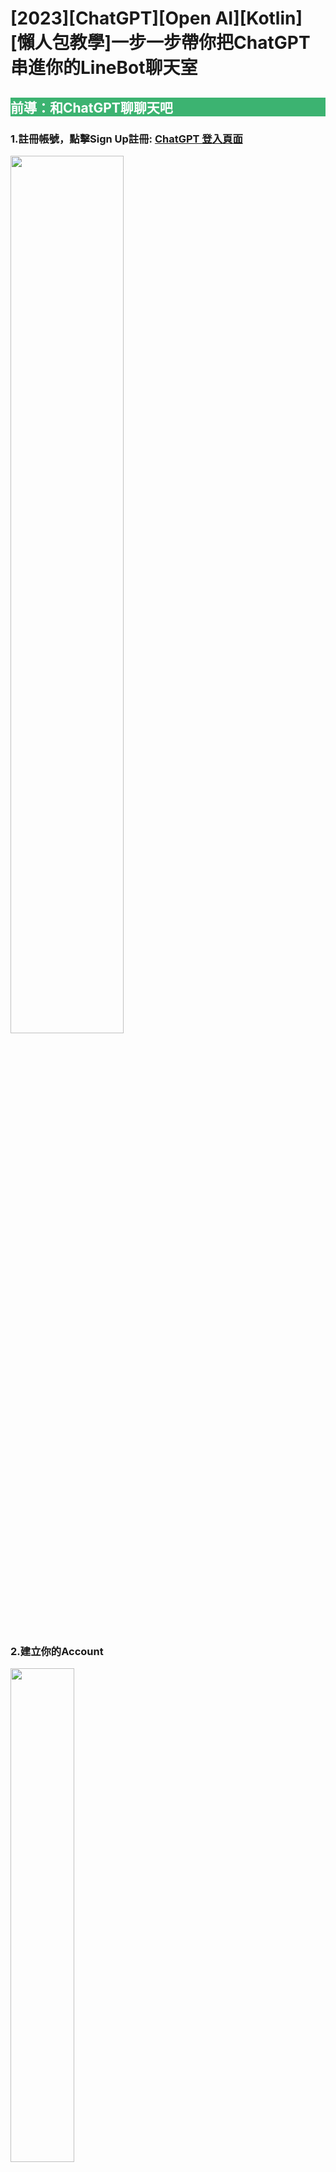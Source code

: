 # [2023][ChatGPT][Open AI][Kotlin][懶人包教學]一步一步帶你把ChatGPT串進你的LineBot聊天室

<h2 style="background-color:MediumSeaGreen; color:white;">前導：和ChatGPT聊聊天吧</h2>

<div style="text-align:left;">
  <h3>1.註冊帳號，點擊Sign Up註冊:
    <a href="https://chat.openai.com/auth/login">ChatGPT 登入頁面</a>
  </h3>

  <img src="/images/linebot/line_bot_0000.png" width="60%"/><br><br>
  <h3>2.建立你的Account</h3>

  <img src="/images/linebot/line_bot_00000.png" width="45%"/><br><br>
  <h3>3.開始聊聊天，在下面對話框輸入你要問的問題</h3>

  <img src="/images/linebot/line_bot_009.png" width="70%"/><br><br>
  <h3>4.像是...2023年WBC經典賽冠軍預測</h3>

  <img src="/images/linebot/line_bot_010.png" width="70%"/><br><br>
  <h3>5.或是...怎麼用Kotlin寫一個預測的程式呢？</h3>
  <img src="/images/linebot/line_bot_011.png" width="70%"/>
  <img src="/images/linebot/line_bot_012.png" width="70%"/>
  <img src="/images/linebot/line_bot_013.png" width="70%"/>
  <p>&#11014;看起來chatGPT給了一段給身高預測體重的範例，看起來有模有樣</p>

</div>

<h5>這個那麼厲害的AI我們都知道能夠問他千奇百怪的問題，那要怎麼為你所用呢？我們接著看下去...</h5>


<h2 style="background-color:MediumSeaGreen; color:white;">試著串接ChatGPT API吧</h2>

<div style="text-align:left;">
  <h3>1.註冊一個賬號並獲取API keys：
    <a href="https://platform.openai.com/account/api-keys">OpenAI 登入頁面</a>
  </h3>

  <img src="/images/linebot/line_bot_014.png" width="30%"/><br>
  <p>&#11014;點擊進入後右上角 頭像點進後會有如上圖樣式，點擊View API keys即可</p>
  <img src="/images/linebot/line_bot_015.png" width="60%"/><br><br>
  <p>&#11014;點擊Create new Security key，這個Key是你之後呼叫API使用要確認你身份的一把Key</p>

  <h3>2.接著你可以看官方api文件：
    <a href="https://platform.openai.com/docs/api-reference/models/list">OpenAI api文件</a>
  </h3>
  <p>看文件介紹怎麼串，再照文件上說明去串</p>

  <img src="/images/linebot/line_bot_017.png" width="45%"/><br><br>
  <p>不過若是對curl或api請求稍微有經驗了，可以直接找到官方提供的curl範例，去改成你熟悉的語言請求</p>
  <img src="/images/linebot/line_bot_016.png" width="45%"/><br><br>
  <pre style="text-align: left;">
  <code>
  curl https://api.openai.com/v1/completions \
  -H "Content-Type: application/json" \
  -H "Authorization: Bearer $YOUR_API_KEY" \
  -d '{"model": "text-davinci-003", "prompt": "Say this is a test", "temperature": 0, "max_tokens": 7}'
  </code>
  </pre>
    <p style="text-align:left;">
    &#11014; 快速介紹一下上面這段curl的含義<br>
    1. 我們要發送request的url是https://api.openai.com/v1/completions<br>
    2. 如果要拆成更細可以看成前段https://api.openai.com/ domain name<br>
    跟後段API接口 v1/completions<br>
    3. 中間-H的部分是Header<br>
    Content-Type: application/json主要用途為我們request body的格式要為json<br>
    Authorization: Bearer $YOUR_API_KEY 這個則是你要使用OpenAI提供的API你必需要輸入一個驗證API key<br>
    也就是我們前面產生的key<br>
    4. -d '{....}' 最後面-d是要傳給接口的json格式，{}框框內即要傳的json內容<br>
    5. 簡單json key解釋：<br>
    model ：為chatGPT的模型，官方有提供不同種的模型供串接者使用，<br>
    每個都有最大token，或是收費，甚至可靠性不一，可以自己根據文件來測試：
    <a href="https://platform.openai.com/docs/models/gpt-3">GPT-3 model文件</a><br><br>
    prompt：就是你要問的問題，跟前面你直接輸入到chatGPT網頁版的聊天室一樣，<br>
    只是現在變成你自己用程式去發請求<br>
    max_tokens： 則是你想要這次請求最多可以幾個tokens限制，<br>
    因為官方應該是用tokens數字來收費，<br>
    所以可能可以透過max_tokens來限制，<br>
    每次的請求，可能是讓有長期規劃使用該api的人可以控制流量吧?<br><br>
    （這邊的tokens只是官方用來計算流量計費的一種方式，並非常見用token來驗證的那種token）
    </p>

  <h3>3.至此，你已經取得串接OpenAI接口所需的東西了...</h3>
  <p>可以開始使用你熟悉的語言來開發API了</p>
  <p>串接 OpenAI API 的 Kotlin 程式</p>


```Kotlin
val gptAPI = OkHttpHelper.http(ChatGptConfig.httpChatGptServer).create(ChatGptAPI::class.java)
          val promptText = messageText?.replace(MessageCommand.ChatGptAsk.command, "")
          println("promptText:${promptText}")
          val request = ChatGptCompletionRequest().apply {
              prompt = promptText
              model = "text-ada-001"
          }
          gptAPI.chatGptCompletion("Bearer ${ChatGptConfig.openAPIKey}", request = request).enqueue(object :
              Callback<ChatGptCompletionResult> {
              override fun onResponse(
                  call: Call<ChatGptCompletionResult>,
                  response: Response<ChatGptCompletionResult>
              ) {
                  println("onResponse")

              }

              override fun onFailure(call: Call<ChatGptCompletionResult>, t: Throwable) {
                  println("onFailure")
              }

          })
```

  <p style="text-align:left;">
  &#11014; 這邊我習慣把各種有可能會覆用的code拉出來寫，ChatGptAPI.kt、ChatGptCompletionRequest.kt、ChatGptCompletionResult.kt...等等<br>
  中間因為沒有要寫太大的專案，就懶得自己寫thread操作了<br>
  先用最簡單用的retrofit內建Callback<br>
  裡面已經幫忙處理UI Thread跟sub Thread的切換了
  </p>

```kotlin
interface ChatGptAPI {


    @Headers("Content-Type: application/json")
    @POST("v1/completions")
    fun chatGptCompletion(
        @Header("Authorization") openAPIKey: String,
        @Body request: ChatGptCompletionRequest
    ): Call<ChatGptCompletionResult>

}

```
  <p style="text-align:left;">
  &#11014; 這邊主要是用Retrofit把串接接口分離出來
  </p>

```kotlin
object OkHttpHelper {


    private var gsonBuilder: GsonBuilder = GsonBuilder()

    const val MAX_CACHE_SIZE = 10

    init {
        gsonBuilder
            .setPrettyPrinting()
            .setDateFormat("yyyy-MM-dd'T'HH:mm:ss.SSS'Z'")
    }

    @Synchronized
    fun http(
        hostName: String = "",
        connectTimeout: Long = 20,
        readTimeout: Long = 30,
        writeTimeout: Long = 30,
    ): Retrofit {

        synchronized(OkHttpHelper::class.java) {

            val okHttpClient = build(
                connectTimeout = connectTimeout,
                readTimeout = readTimeout,
                writeTimeout = writeTimeout
            )

            return Retrofit.Builder()
                .baseUrl(hostName)
                .client(okHttpClient.build())
                .addConverterFactory(GsonConverterFactory.create(gsonBuilder.create()))
                .build()
        }
    }
    @JvmOverloads
    fun build(
        showBodyLog: Boolean = true,
        connectTimeout: Long = 20,
        readTimeout: Long = 30,
        writeTimeout: Long = 30,
    ): OkHttpClient.Builder {


        val httpBuilder = OkHttpClient().newBuilder()
            .readTimeout(readTimeout, TimeUnit.SECONDS)
            .connectTimeout(connectTimeout, TimeUnit.SECONDS)
            .writeTimeout(writeTimeout, TimeUnit.SECONDS)
            .retryOnConnectionFailure(true)
            .proxy(Proxy.NO_PROXY)

        val loggingInterceptor = HttpLoggingInterceptor()

        if (showBodyLog) {
            loggingInterceptor.level = HttpLoggingInterceptor.Level.BODY
        } else {
            loggingInterceptor.level = HttpLoggingInterceptor.Level.HEADERS
        }
        httpBuilder.addInterceptor(loggingInterceptor)
        httpBuilder.connectionPool(ConnectionPool(0, 1, TimeUnit.SECONDS))
        return httpBuilder
    }
}
```

  <p style="text-align:left;">
  &#11014; 這邊就是建立一個http連線的類</p>

  <h3>4.完成上面你就已經成功串接ChatGpt的API啦~</h3>
  <p>現在你只需要再在你呼叫ChatGpt API成功的地方<br>
  去呼叫LineBot聊天室的API就能把返回的消息傳到你實際在使用的Line聊天室內了</p>
</div>



<h2 style="background-color:MediumSeaGreen; color:white;">開始建立LineBot帳號</h2>

<h3>1.
申請Line Bot賬號：首先需要到Line Bot開發者中心申請一個Line Bot賬號，並創建一個新的Line Bot Channel。</h3>

點此連結去申請或直接用line帳號登入：[Line Business ID](https://account.line.biz/login?redirectUri=https%3A%2F%2Fdevelopers.line.biz%2Fconsole%2Fchannel%2F1656655880%2Fmessaging-api)

<div align="center">
  <img src="/images/linebot/line_bot_001.png" width="45%"/>
  <img src="/images/linebot/line_bot_002.png" width="45%"/>
</div><br>

<h3>
2.
配置Line Bot Channel：創建Line Bot Channel後，需要配置Channel基本信息、Webhook、消息API、Line Login等功能。</h3>

註冊完後，進入此畫面，點擊Create創建新的聊天室：<br>
<div align="center">
  <img src="/images/linebot/line_bot_003.png" width="50%"/>
  <img src="/images/linebot/line_bot_004.png" width="40%"/>
</div><br>

創建後，來到這個頁面，點擊Create a Messaging API Channel 來開通使用line bot的訊息API：<br>

<div align="center">
  <img src="/images/linebot/line_bot_005.png" width="100%"/>
</div><br>

依照下圖，輸入資料<br>

<div align="center">
  <img src="/images/linebot/line_bot_006.png" width="100%"/>
</div><br>
<div align="center">
  <img src="/images/linebot/line_bot_007.png" width="100%"/>
</div><br>

最後輸入完後<br>
記得在條約打勾後創建<br>

<div align="center">
  <img src="/images/linebot/line_bot_008.png" width="100%"/>
</div><br>

<h3>
3.
創建完後可以分別在Basic Setting 跟 Messaging API頁面看到你的Channel secret 與Channel access token
</h3>
這邊兩組key是呼叫linebot相關接口需要的key
<div align="center">
  <img src="/images/linebot/line_bot_018.png" width="50%"/><br><br>
  <img src="/images/linebot/line_bot_019.png" width="80%"/>
</div><br>

<h3>4.接著就是參考參考LineBot官方API文件，看看怎麼串:<a href="https://developers.line.biz/en/docs/messaging-api/sending-messages/#methods-of-sending-message">LineBot Messaging api文件</a></h3>
<div align="center">
  <img src="/images/linebot/line_bot_020.png" width="50%"/><br><br>
</div><br>

<h3>5.至此，你已經取得串接LineBot接口所需的東西了...</h3>
<p>可以開始使用你熟悉的語言來開發API了</p>
<p>串接 LineBot API 的 Kotlin 程式</p>
```kotlin
class ReplyMessageBody{

   val replyMessageBody = LineReplayRequest(messages = listMessage, replyToken = replyToken)
      println("----replyMessageBody:${Gson().toJson(replyMessageBody)}----")

      retrofitClient.lineReplayMessage(
          accessToken = "Bearer ${LineBotConfig.channelAccessToken}",
          request = replyMessageBody
      ).enqueue(object :
          Callback<Any> {
          override fun onResponse(call: Call<Any>, response: Response<Any>) {
              println("onResponse")
          }

          override fun onFailure(call: Call<Any>, t: Throwable) {
              println("onFailure")
          }

      })

}

```
<p style="text-align:left;">
&#11014; 這裡跟前面ChatGPT串接的過程一樣，也是使用Retrofit來寫
</p>

```kotlin
interface LineAPI {

    @Headers("Content-Type: application/json")
    @POST("v2/bot/message/reply")
    fun lineReplayMessage(
        @Header("Authorization") accessToken: String,
        @Body request: LineReplayRequest
    ): Call<Any>
}

```
<p style="text-align:left;">
&#11014; 拉出來的Line Messaging接口
</p>

<h3>6.到這邊就簡單串完了..可以開始部署代碼到Server上了</h3>

可以用一些雲端Server或在自己本地IP架設Server把寫好的代碼放上去<br>
即可開始你的LineBot串接ChatGpt服務<br>
後面則是反覆測試你上線的功能是否有bug、後續維護都是可以注意的地方
剩下就自行去摸索吧，快來試試看！<br>

<h3 align="center">最終成果</h3>
<div align="center">
  <img src="/images/linebot/line_bot_021.png" width="40%"/><br><br>
</div><br>

<h2 style="background-color:MediumSeaGreen; color:white;">開發完成後怎麼部署到LineBot內呢？</h2>

<h3>1.前面都開發完成了，那你只需要把你的code開放接口跟部署到Server中提供Webhook URL給Lint Deverloper 後台就能行了</h3>

<p style="text-align:center;">
這裡就是回到前面去過的<a href="https://developers.line.biz/">Line Deverloper</a><br>
進到Messaging API這個頁面<br>
把你開放的接口輸入進來就行了
</p>
<div align="center">
  <img src="/images/linebot/line_bot_022.png" width="100%"/><br><br>
  <img src="/images/linebot/line_bot_025.png" width="100%"/><br><br>
</div>
<p style="text-align:center;">
&#11014;更新你的url到Line後台</p>


<img src="/images/linebot/line_bot_023.png" width="100%"/>
<p style="text-align:center;">
&#11014;輸入完後，可以確認你的Server是不是通的</p>
<img src="/images/linebot/line_bot_024.png" width="100%"/>
<p style="text-align:center;">
&#11014;點Verify後的結果顯示，若是錯誤則會反饋error code</p>

<h3>2.這邊我用Kotlin的Ktor來開發自己的後端，像是...</h3>
<img src="/images/linebot/line_bot_026.png" width="100%"/>
<p style="text-align:center;">
&#11014;開一個/line_callback接口</p>

<h3>3.我推薦一個免費用的線上Server：<a href="https://ngrok.com/">ngrok</a></h3>

<p style="text-align:center;">
因為這個使用門檻低，很適合新手<br>
只需要照著官網文件<br>
幾乎無痛就幫你把本地port轉換成一個對外的Url<br>
相當方便<br></p>

<div align="center">
  <img src="/images/linebot/line_bot_027.png" width="100%"/><br><br>
</div>
<p style="text-align:center;">
&#11014;登入後，看到ngrok的dashboard，這時只需要照上方步驟<br>
1.下載zip安裝<br>
2.在commend line (Linux/mac) / dos(windows) 中複製輸入上方指令<br>
3.最後選一個port轉成對外port即可
</p>

<h3 style="text-align:center;">
4.在用ngrok轉換port後，會看到以下畫面<br></h3>
<div align="center">
  <img src="/images/linebot/line_bot_028.png" width="100%"/><br><br>
  <img src="/images/linebot/line_bot_029.png" width="100%"/><br><br>
</div>

<h3 style="text-align:center;">
5.再次回到Line Developer後台，輸入url即可完全串好<br></h3>
<div align="center">
  <img src="/images/linebot/line_bot_030.png" width="100%"/><br><br>
</div>
